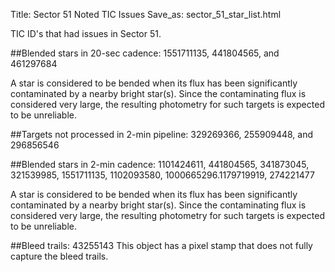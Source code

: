 Title: Sector 51 Noted TIC Issues
Save_as: sector_51_star_list.html


TIC ID's that had issues in Sector 51.

##Blended stars in 20-sec cadence:
1551711135, 441804565, and 461297684

A star is considered to be bended when its flux has been significantly contaminated by a nearby bright star(s). Since the contaminating flux is considered very large, the resulting photometry for such targets is expected to be unreliable.

##Targets not processed in 2-min pipeline:
329269366, 255909448, and 296856546

##Blended stars in 2-min cadence:
1101424611, 441804565, 341873045, 321539985, 1551711135, 1102093580, 1000665296.1179719919, 274221477

A star is considered to be bended when its flux has been significantly contaminated by a nearby bright star(s). Since the contaminating flux is considered very large, the resulting photometry for such targets is expected to be unreliable.

##Bleed trails:
43255143
This object has a pixel stamp that does not fully capture the bleed trails.

